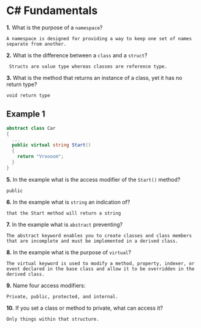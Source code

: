 # C# Fundamentals


**1.** What is the purpose of a `namespace`?
<!-- enter you answer in the space below -->
```
A namespace is designed for providing a way to keep one set of names separate from another.
```
**2.** What is the difference between a `class` and a `struct`?
<!-- enter you answer in the space below -->
```
 Structs are value type whereas classes are reference type.
```
**3.** What is the method that returns an instance of a class, yet it has no return type?
<!-- enter you answer in the space below -->
```
void return type
```
## Example 1
```c#
abstract class Car
{
  ...
  public virtual string Start()
  {
    return "Vroooom";
  }
}
```
**5.** In the example what is the access modifier of the `Start()` method?
<!-- enter you answer in the space below -->
```
public
```
**6.** In the example what is `string` an indication of?
<!-- enter you answer in the space below -->
```
that the Start method will return a string
```
**7.** In the example what is `abstract` preventing?
<!-- enter you answer in the space below -->
```
The abstract keyword enables you to create classes and class members that are incomplete and must be implemented in a derived class.
```
**8.** In the example what is the purpose of `virtual`?
<!-- enter you answer in the space below -->
```
The virtual keyword is used to modify a method, property, indexer, or event declared in the base class and allow it to be overridden in the derived class.
```
**9.** Name four access modifiers:
<!-- enter you answer in the space below -->
```
Private, public, protected, and internal.
```
**10.** If you set a class or method to private, what can access it?
<!-- enter you answer in the space below -->
```
Only things within that structure.
```